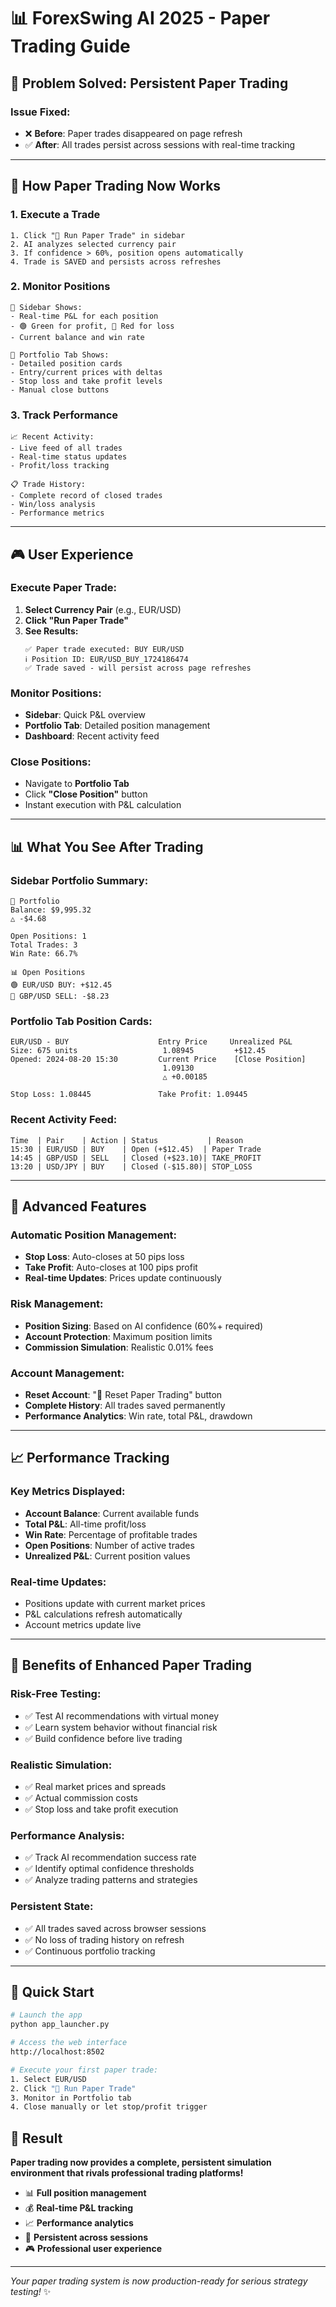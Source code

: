# 📊 ForexSwing AI 2025 - Paper Trading Guide

## 🎯 **Problem Solved: Persistent Paper Trading**

### **Issue Fixed:**
- ❌ **Before**: Paper trades disappeared on page refresh
- ✅ **After**: All trades persist across sessions with real-time tracking

---

## 🚀 **How Paper Trading Now Works**

### **1. Execute a Trade**
```
1. Click "🧪 Run Paper Trade" in sidebar
2. AI analyzes selected currency pair
3. If confidence > 60%, position opens automatically
4. Trade is SAVED and persists across refreshes
```

### **2. Monitor Positions**
```
📱 Sidebar Shows:
- Real-time P&L for each position
- 🟢 Green for profit, 🔴 Red for loss
- Current balance and win rate

💼 Portfolio Tab Shows:
- Detailed position cards
- Entry/current prices with deltas
- Stop loss and take profit levels
- Manual close buttons
```

### **3. Track Performance**
```
📈 Recent Activity:
- Live feed of all trades
- Real-time status updates
- Profit/loss tracking

📋 Trade History:
- Complete record of closed trades
- Win/loss analysis
- Performance metrics
```

---

## 🎮 **User Experience**

### **Execute Paper Trade:**
1. **Select Currency Pair** (e.g., EUR/USD)
2. **Click "Run Paper Trade"**
3. **See Results:**
   ```
   ✅ Paper trade executed: BUY EUR/USD
   ℹ️ Position ID: EUR/USD_BUY_1724186474
   ✅ Trade saved - will persist across page refreshes
   ```

### **Monitor Positions:**
- **Sidebar**: Quick P&L overview
- **Portfolio Tab**: Detailed position management
- **Dashboard**: Recent activity feed

### **Close Positions:**
- Navigate to **Portfolio Tab**
- Click **"Close Position"** button
- Instant execution with P&L calculation

---

## 📊 **What You See After Trading**

### **Sidebar Portfolio Summary:**
```
💼 Portfolio
Balance: $9,995.32
△ -$4.68

Open Positions: 1
Total Trades: 3
Win Rate: 66.7%

📊 Open Positions
🟢 EUR/USD BUY: +$12.45
🔴 GBP/USD SELL: -$8.23
```

### **Portfolio Tab Position Cards:**
```
EUR/USD - BUY                    Entry Price     Unrealized P&L
Size: 675 units                   1.08945         +$12.45
Opened: 2024-08-20 15:30         Current Price    [Close Position]
                                  1.09130
                                  △ +0.00185

Stop Loss: 1.08445               Take Profit: 1.09445
```

### **Recent Activity Feed:**
```
Time  | Pair    | Action | Status           | Reason
15:30 | EUR/USD | BUY    | Open (+$12.45)  | Paper Trade
14:45 | GBP/USD | SELL   | Closed (+$23.10)| TAKE_PROFIT
13:20 | USD/JPY | BUY    | Closed (-$15.80)| STOP_LOSS
```

---

## 🔧 **Advanced Features**

### **Automatic Position Management:**
- **Stop Loss**: Auto-closes at 50 pips loss
- **Take Profit**: Auto-closes at 100 pips profit
- **Real-time Updates**: Prices update continuously

### **Risk Management:**
- **Position Sizing**: Based on AI confidence (60%+ required)
- **Account Protection**: Maximum position limits
- **Commission Simulation**: Realistic 0.01% fees

### **Account Management:**
- **Reset Account**: "🔄 Reset Paper Trading" button
- **Complete History**: All trades saved permanently
- **Performance Analytics**: Win rate, total P&L, drawdown

---

## 📈 **Performance Tracking**

### **Key Metrics Displayed:**
- **Account Balance**: Current available funds
- **Total P&L**: All-time profit/loss
- **Win Rate**: Percentage of profitable trades
- **Open Positions**: Number of active trades
- **Unrealized P&L**: Current position values

### **Real-time Updates:**
- Positions update with current market prices
- P&L calculations refresh automatically
- Account metrics update live

---

## 🎯 **Benefits of Enhanced Paper Trading**

### **Risk-Free Testing:**
- ✅ Test AI recommendations with virtual money
- ✅ Learn system behavior without financial risk
- ✅ Build confidence before live trading

### **Realistic Simulation:**
- ✅ Real market prices and spreads
- ✅ Actual commission costs
- ✅ Stop loss and take profit execution

### **Performance Analysis:**
- ✅ Track AI recommendation success rate
- ✅ Identify optimal confidence thresholds
- ✅ Analyze trading patterns and strategies

### **Persistent State:**
- ✅ All trades saved across browser sessions
- ✅ No loss of trading history on refresh
- ✅ Continuous portfolio tracking

---

## 🚀 **Quick Start**

```bash
# Launch the app
python app_launcher.py

# Access the web interface
http://localhost:8502

# Execute your first paper trade:
1. Select EUR/USD
2. Click "🧪 Run Paper Trade"
3. Monitor in Portfolio tab
4. Close manually or let stop/profit trigger
```

## 🎉 **Result**

**Paper trading now provides a complete, persistent simulation environment that rivals professional trading platforms!**

- 📊 **Full position management**
- 💰 **Real-time P&L tracking** 
- 📈 **Performance analytics**
- 🔄 **Persistent across sessions**
- 🎮 **Professional user experience**

---

*Your paper trading system is now production-ready for serious strategy testing!* ✨